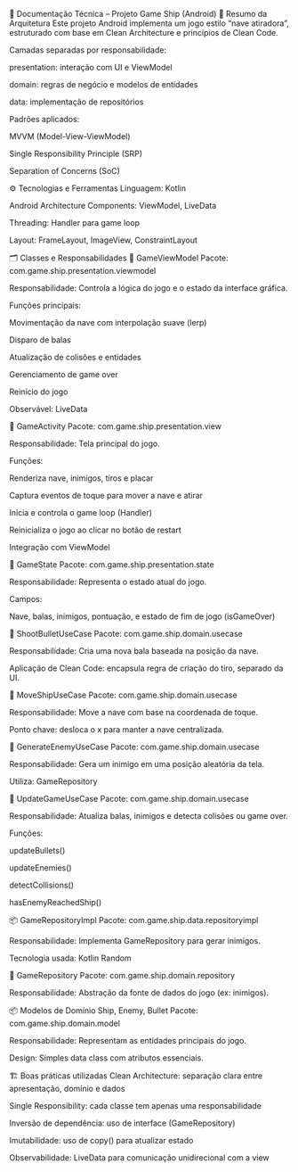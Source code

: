 🧾 Documentação Técnica – Projeto Game Ship (Android)
📌 Resumo da Arquitetura
Este projeto Android implementa um jogo estilo “nave atiradora”, estruturado com base em Clean Architecture e princípios de Clean Code.

Camadas separadas por responsabilidade:

presentation: interação com UI e ViewModel

domain: regras de negócio e modelos de entidades

data: implementação de repositórios

Padrões aplicados:

MVVM (Model-View-ViewModel)

Single Responsibility Principle (SRP)

Separation of Concerns (SoC)

⚙️ Tecnologias e Ferramentas
Linguagem: Kotlin

Android Architecture Components: ViewModel, LiveData

Threading: Handler para game loop

Layout: FrameLayout, ImageView, ConstraintLayout

🗂️ Classes e Responsabilidades
🧠 GameViewModel
Pacote: com.game.ship.presentation.viewmodel

Responsabilidade: Controla a lógica do jogo e o estado da interface gráfica.

Funções principais:

Movimentação da nave com interpolação suave (lerp)

Disparo de balas

Atualização de colisões e entidades

Gerenciamento de game over

Reinício do jogo

Observável: LiveData<GameState>

📱 GameActivity
Pacote: com.game.ship.presentation.view

Responsabilidade: Tela principal do jogo.

Funções:

Renderiza nave, inimigos, tiros e placar

Captura eventos de toque para mover a nave e atirar

Inicia e controla o game loop (Handler)

Reinicializa o jogo ao clicar no botão de restart

Integração com ViewModel

🧩 GameState
Pacote: com.game.ship.presentation.state

Responsabilidade: Representa o estado atual do jogo.

Campos:

Nave, balas, inimigos, pontuação, e estado de fim de jogo (isGameOver)

🧪 ShootBulletUseCase
Pacote: com.game.ship.domain.usecase

Responsabilidade: Cria uma nova bala baseada na posição da nave.

Aplicação de Clean Code: encapsula regra de criação do tiro, separado da UI.

🧪 MoveShipUseCase
Pacote: com.game.ship.domain.usecase

Responsabilidade: Move a nave com base na coordenada de toque.

Ponto chave: desloca o x para manter a nave centralizada.

🧪 GenerateEnemyUseCase
Pacote: com.game.ship.domain.usecase

Responsabilidade: Gera um inimigo em uma posição aleatória da tela.

Utiliza: GameRepository

🧪 UpdateGameUseCase
Pacote: com.game.ship.domain.usecase

Responsabilidade: Atualiza balas, inimigos e detecta colisões ou game over.

Funções:

updateBullets()

updateEnemies()

detectCollisions()

hasEnemyReachedShip()

📦 GameRepositoryImpl
Pacote: com.game.ship.data.repositoryimpl

Responsabilidade: Implementa GameRepository para gerar inimigos.

Tecnologia usada: Kotlin Random

🧾 GameRepository
Pacote: com.game.ship.domain.repository

Responsabilidade: Abstração da fonte de dados do jogo (ex: inimigos).

📦 Modelos de Domínio
Ship, Enemy, Bullet
Pacote: com.game.ship.domain.model

Responsabilidade: Representam as entidades principais do jogo.

Design: Simples data class com atributos essenciais.

🏗️ Boas práticas utilizadas
Clean Architecture: separação clara entre apresentação, domínio e dados

Single Responsibility: cada classe tem apenas uma responsabilidade

Inversão de dependência: uso de interface (GameRepository)

Imutabilidade: uso de copy() para atualizar estado

Observabilidade: LiveData para comunicação unidirecional com a view

